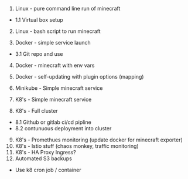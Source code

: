 


1. Linux - pure command line run of minecraft
  - 1.1 Virtual box setup
2. Linux - bash script to run minecraft

3. Docker - simple service launch
  - 3.1 Git repo and use
4. Docker - minecraft with env vars
5. Docker - self-updating with plugin options (mapping)

6. Minikube - Simple minecraft service

7. K8's - Simple minecraft service
8. K8's - Full cluster
  - 8.1 Github or gitlab ci/cd pipline
  - 8.2 contunuous deployment into cluster
9. K8's - Promethues monitoring (update docker for minecraft exporter)
10. K8's - Istio stuff (chaos monkey, traffic monitoring)
11. K8's - HA Proxy Ingress?
12. Automated S3 backups
  - Use k8 cron job / container